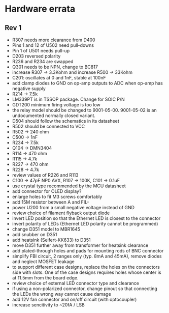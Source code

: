 Hardware errata
===============

Rev 1
-----

* R307 needs more clearance from D400
* Pins 1 and 12 of U502 need pull-downs
* Pin 1 of U501 needs pull-up
* D203 reversed polarity
* R236 and R234 are swapped
* Q301 needs to be NPN, change to BC817
* increase R307 -> 3.3Kohm and increase R500 -> 33Kohm
* C201: oscillates at 0 and 1nF, stable at 100nF
* add clamp diodes to GND on op-amp outputs to ADC when op-amp has negative supply
* R214 -> 7.5k
* LM339PT is in TSSOP package. Change for SOIC P/N
* GDT200 minimum firing voltage is too low
* the relay model should be changed to 9001-05-00. 9001-05-02 is an undocumented normally closed variant.
* D504 should follow the schematics in its datasheet
* R502 should be connected to VCC
* R502 -> 240 ohm
* C500 -> 1nF
* R234 -> 7.5k
* Q104 -> DMN3404
* R114 -> 470 ohm
* R115 -> 4.7k
* R227 -> 470 ohm
* R228 -> 4.7k
* review values of R226 and R113
* C100 -> 47pF NP0 AVX, R107 -> 100K, C101 -> 0.1uF
* use crystal type recommended by the MCU datasheet
* add connector for OLED display?
* enlarge holes to fit M3 screws comfortably
* add 15M resistor between A and FIL-
* power U200 from a small negative voltage instead of GND
* review choice of filament flyback output diode
* invert LED position so that the Ethernet LED is closest to the connector
* invert polarity of LEDs (Ethernet LED polarity cannot be programmed)
* change D351 model to MBR1645
* add snubber on D351
* add heatsink (Seifert-KK633) to D351
* move D351 further away from transformer for heatsink clearance
* add plated-through holes and pads for mounting rods of BNC connector
* simplify FBI circuit, 2 ranges only (typ. 8mA and 45mA), remove diodes and neglect MOSFET leakage
* to support different case designs, replace the holes on the connectors side with slots. One of the case designs requires holes whose center is at 11.5mm from the board edge.
* review choice of external LED connector type and clearance
* if using a non-polarized connector, change pinout so that connecting the LEDs the wrong way cannot cause damage
* add 12V fan connector and on/off circuit (with optocoupler)
* increase sencitivity to ~20fA / LSB
